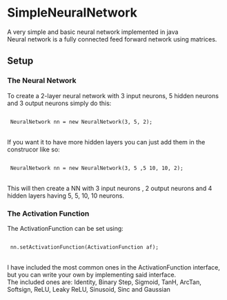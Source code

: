 # SimpleNeuralNetwork
A very simple and basic neural network implemented in java </br>
Neural network is a fully connected feed forward network using matrices.

<h2> Setup </h1>
<h3> The Neural Network </h3>
<p>
  To create a 2-layer neural network with 3 input neurons, 5 hidden neurons and 3 output neurons simply do this:

  <code></br>
    NeuralNetwork nn = new NeuralNetwork(3, 5, 2); 
  </code></br>
  
  If you want it to have more hidden layers you can just add them in the construcor like so:

  <code></br>
    NeuralNetwork nn = new NeuralNetwork(3, 5 ,5 10, 10, 2);
  </code></br>
  
  This will then create a NN with 3 input neurons , 2 output neurons and 4 hidden layers having 5, 5, 10, 10 neurons.
  </br>
 </p>
 <h3> The Activation Function </h3>
 <p>
  The ActivationFunction can be set using:
  
  <code></br>
    nn.setActivationFunction(ActivationFunction af);
 </code></br>
 
  I have included the most common ones in the ActivationFunction interface, but you can write your own by implementing said interface. </br>
  The included ones are: Identity, Binary Step, Sigmoid, TanH, ArcTan, Softsign, ReLU, Leaky ReLU, Sinusoid, Sinc and Gaussian
</p>
